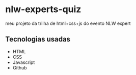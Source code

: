 # nlw-experts-quiz
meu projeto da trilha de html+css+js do evento NLW expert

## Tecnologias usadas
- HTML
- CSS
- Javascript
- Github
